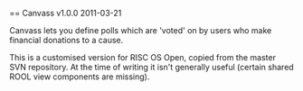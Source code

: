 == Canvass v1.0.0 2011-03-21

Canvass lets you define polls which are 'voted' on by users who make
financial donations to a cause.

This is a customised version for RISC OS Open, copied from the master
SVN repository. At the time of writing it isn't generally useful (certain
shared ROOL view components are missing).
